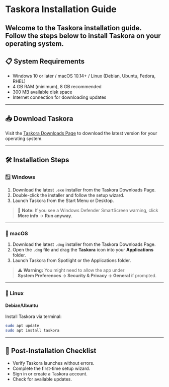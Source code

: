 # Taskora Installation Guide

Welcome to the Taskora installation guide. Follow the steps below to install Taskora on your operating system.
---

## 📋 System Requirements

- Windows 10 or later / macOS 10.14+ / Linux (Debian, Ubuntu, Fedora, RHEL)
- 4 GB RAM (minimum), 8 GB recommended
- 300 MB available disk space
- Internet connection for downloading updates

---

## 📥 Download Taskora

Visit the [Taskora Downloads Page](#) to download the latest version for your operating system.

---

## 🛠 Installation Steps

### 🪟 Windows

1. Download the latest `.exe` installer from the Taskora Downloads Page.
2. Double-click the installer and follow the setup wizard.
3. Launch Taskora from the Start Menu or Desktop.

> 📢 **Note:** If you see a Windows Defender SmartScreen warning, click **More info** → **Run anyway**.

---

### 🍎 macOS

1. Download the latest `.dmg` installer from the Taskora Downloads Page.
2. Open the `.dmg` file and drag the **Taskora** icon into your **Applications** folder.
3. Launch Taskora from Spotlight or the Applications folder.

> ⚠️ **Warning:** You might need to allow the app under  
> **System Preferences → Security & Privacy → General** if prompted.

---

### 🐧 Linux

#### Debian/Ubuntu

Install Taskora via terminal:

```bash
sudo apt update
sudo apt install taskora
```
---

>
## 🔄 Post-Installation Checklist
- Verify Taskora launches without errors.
- Complete the first-time setup wizard.
- Sign in or create a Taskora account.
- Check for available updates.
